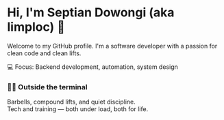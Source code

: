 # Hi, I'm Septian Dowongi (aka limploc) 👋

Welcome to my GitHub profile.
I'm a software developer with a passion for clean code and clean lifts.

💻 Focus: Backend development, automation, system design

### 🏋️‍♂️ Outside the terminal
Barbells, compound lifts, and quiet discipline.  
Tech and training — both under load, both for life.
